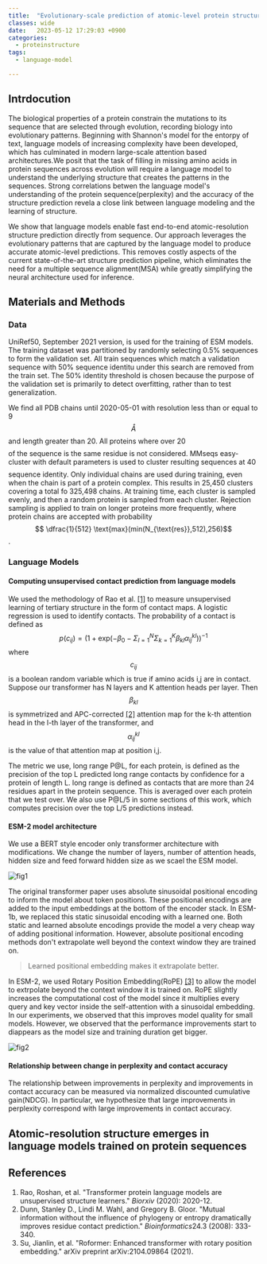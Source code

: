 ```yaml
---
title:  "Evolutionary-scale prediction of atomic-level protein structure with a language model(2023)"
classes: wide
date:   2023-05-12 17:29:03 +0900
categories: 
  - proteinstructure
tags:
  - language-model

---
```


## Intrdocution

The biological properties of a protein constrain the mutations to its sequence that are selected through evolution, recording biology into evolutionary patterns. Beginning with Shannon's model for the entorpy of text, language models of increasing complexity have been developed, which has culminated in modern large-scale attention based architectures.We posit that the task of filling in missing amino acids in protein sequences across evolution will require a language model to understand the underlying structure that creates the patterns in the sequences. Strong correlations betwen the language model's understanding of the protein sequence(perplexity) and the accuracy of the structure prediction revela a close link between language modeling and the learning of structure. 

We show that language models enable fast end-to-end atomic-resolution structure prediction directly from sequence. Our approach leverages the evolutionary patterns that are captured by the language model to produce accurate atomic-level predictions. This removes costly aspects of the current state-of-the-art structure prediction pipeline, which eliminates the need for a multiple sequence alignment(MSA) while greatly simplifying the neural architecture used for inference. 

## Materials and Methods

### Data

UniRef50, September 2021 version, is used for the training of ESM models. The training dataset was partitioned by randomly selecting 0.5% sequences to form the validation set. All train sequences which match a validation sequence with 50% sequence identitu under this search are removed from the train set. The 50% identity threshold is chosen because the purpose of the validation set is primarily to detect overfitting, rather than to test generalization. 

We find all PDB chains until 2020-05-01 with resolution less than or equal to 9$$\mathring{A}$$and length greater than 20. All proteins where over 20 $$%$$ of the sequence is the same residue is not considered. MMseqs easy-cluster with default parameters is used to cluster resulting sequences at 40 $$% $$ sequence identity. Only individual chains are used during training, even when the chain is part of a protein complex. This results in 25,450 clusters covering a total fo 325,498 chains. At training time, each cluster is sampled evenly, and then a random protein is sampled from each cluster. Rejection sampling is applied to train on longer proteins more frequently, where protein chains are accepted with probability $$ \dfrac{1}{512} \text{max}(min(N_{\text{res}},512),256)$$.

### Language Models

#### Computing unsupervised contact prediction from language models

We used the methodology of Rao et al. [[1]](https://www.biorxiv.org/content/10.1101/2020.12.15.422761v1.abstract) to measure unsupervised learning of tertiary structure in the form of contact maps. A logistic regression is used to identify contacts. The probability of a contact is defined as $$p(c_{ij}) = (1+\text{exp}(-\beta_{0}-\Sigma_{l=1}^{N}\Sigma_{k=1}^{K} \beta_{kl} \alpha_{ij}^{kl}))^{-1}$$ where $$c_{ij}$$ is a boolean random variable which is true if amino acids i,j are in contact. Suppose our transformer has N layers and K attention heads per layer. Then $$\beta_{kl}$$ is symmetrized and APC-corrected [[2]](https://academic.oup.com/bioinformatics/article/24/3/333/253952) attention map for the k-th attention head in the l-th layer of the transformer, and $$\alpha_{ij}^{kl}$$ is the value of that attention map at position i,j. 

The metric we use, long range P@L, for each protein, is defined as the precision of the top L predicted long range contacts by confidence for a protein of length L.  long range is defined as contacts that are more than 24 residues apart in the protein sequence. This is averaged over each protein that we test over. We also use P@L/5 in some sections of this work, which computes precision over the top L/5 predictions instead. 

#### ESM-2 model architecture

We use a BERT style encoder only transformer architecture with modifications. We change the number of layers, number of attention heads, hidden size and feed forward hidden size as we scael the ESM model. 

![fig1](https://jasonkim8652.github.io/assets/images/ESM_1.PNG)

The original transformer paper uses absolute sinusoidal positional encoding to inform the model about token positions. These positional encodings are added to the input embeddings at the bottom of the encoder stack. In ESM-1b, we replaced this static sinusoidal encoding with a learned one. Both static and learned absolute encodings provide the model a very cheap way of adding positional information. However, absolute positional encoding methods don't extrapolate well beyond the context window they are trained on. 

> Learned positional embedding makes it extrapolate better. 

In ESM-2, we used Rotary Position Embedding(RoPE) [[3]](https://arxiv.org/abs/2104.09864) to allow the model to extrpolate beyond the context window it is trained on. RoPE slightly increases the computational cost of the model since it multiplies every query and key vector inside the self-attention with a sinusoidal embedding. In our experiments, we observed that this improves model quality for small models. However, we observed that the performance improvements start to diappears as the model size and training duration get bigger. 

![fig2](https://jasonkim8652.github.io/assets/images/ESM_2.PNG)

#### Relationship between change in perplexity and contact accuracy

The relationship between improvements in perplexity and improvements in contact accuracy can be measured via normalized discounted cumulative gain(NDCG). In particular, we hypothesize that large improvements in perplexity correspond with large improvements in contact accuracy. 



## Atomic-resolution structure emerges in language models trained on protein sequences



## References

1. Rao, Roshan, et al. "Transformer protein language models are unsupervised structure learners." *Biorxiv* (2020): 2020-12.
2. Dunn, Stanley D., Lindi M. Wahl, and Gregory B. Gloor. "Mutual information without the influence of phylogeny or entropy dramatically improves residue contact prediction." *Bioinformatics*24.3 (2008): 333-340.
3. Su, Jianlin, et al. "Roformer: Enhanced transformer with rotary position embedding." arXiv preprint arXiv:2104.09864 (2021).

